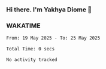 ### Hi there. I'm Yakhya Diome 👋

### WAKATIME
<!--START_SECTION:waka-->

```txt
From: 19 May 2025 - To: 25 May 2025

Total Time: 0 secs

No activity tracked
```

<!--END_SECTION:waka-->
